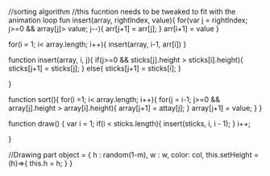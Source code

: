 

//sorting algorithm
//this fucntion needs to be tweaked to fit with the animation loop
fun insert(array, rightIndex, value){
    for(var j = rightIndex; j>=0 && array[j]> value; j--){
        arr[j+1] = arr[j];
    }
    arr[i+1] = value
}

for(i = 1; i< array.length; i++){
    insert(array, i-1, arr[i])
}

function  insert(array, i, j){
      if(j>=0 && sticks[j].height > sticks[i].height){
        sticks[j+1] = sticks[j];
    }
    else{
        sticks[j+1] = sticks[i]; 
    }

}



function sort(){
    for(i =1; i< array.length; i++){
        for(j = i-1; j>=0 && array[j].height > array[i].height){
            array[j+1] = attay[j];
        }
        array[j+1] = value;
    }
}


function draw() {
   var i = 1; 
   if(i < sticks.length){
       insert(sticks, i, i - 1);
   }
   i++;

   
}

//Drawing part
object = {
    h : random(1-m),
    w : w,
    color: col,
    this.setHeight = (h)=>{
        this.h = h;
    }
}